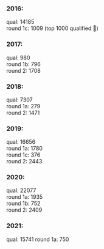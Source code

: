 ### 2016:
qual: 14185  
round 1c: 1009 (top 1000 qualified 😬)

### 2017:
qual: 980  
round 1b: 796  
round 2: 1708

### 2018:
qual: 7307  
round 1a: 279  
round 2: 1471

### 2019:
qual: 16656  
round 1a: 1780  
round 1c: 376  
round 2: 2443

### 2020:
qual: 22077  
round 1a: 1935  
round 1b: 752  
round 2: 2409

### 2021:
qual: 15741
round 1a: 750
